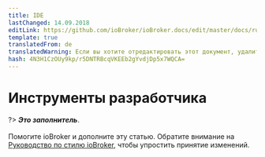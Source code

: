```yaml
---
title: IDE
lastChanged: 14.09.2018
editLink: https://github.com/ioBroker/ioBroker.docs/edit/master/docs/ru/dev/ide.md
template: true
translatedFrom: de
translatedWarning: Если вы хотите отредактировать этот документ, удалите поле «translatedFrom», в противном случае этот документ будет снова автоматически переведен
hash: 4N3H1CzOUy9kp/r5DNTRBcqVKEEb2gYvdjDp5x7WQCA=
---
```

# Инструменты разработчика
?> ***Это заполнитель***.<br><br> Помогите ioBroker и дополните эту статью. Обратите внимание на [Руководство по стилю ioBroker](community/styleguidedoc), чтобы упростить принятие изменений.
